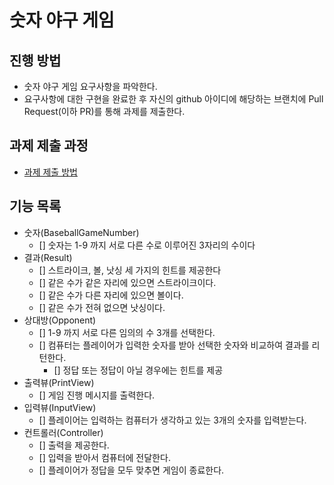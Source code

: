 # 숫자 야구 게임
## 진행 방법
* 숫자 야구 게임 요구사항을 파악한다.
* 요구사항에 대한 구현을 완료한 후 자신의 github 아이디에 해당하는 브랜치에 Pull Request(이하 PR)를 통해 과제를 제출한다.

## 과제 제출 과정
* [과제 제출 방법](https://github.com/next-step/nextstep-docs/tree/master/precourse)

## 기능 목록
* 숫자(BaseballGameNumber)
  * [] 숫자는 1-9 까지 서로 다른 수로 이루어진 3자리의 수이다
* 결과(Result)
  * [] 스트라이크, 볼, 낫싱 세 가지의 힌트를 제공한다
  * [] 같은 수가 같은 자리에 있으면 스트라이크이다.
  * [] 같은 수가 다른 자리에 있으면 볼이다.
  * [] 같은 수가 전혀 없으면 낫싱이다. 
* 상대방(Opponent)
  * [] 1-9 까지 서로 다른 임의의 수 3개를 선택한다.
  * [] 컴퓨터는 플레이어가 입력한 숫자를 받아 선택한 숫자와 비교하여 결과를 리턴한다.
    * [] 정답 또는 정답이 아닐 경우에는 힌트를 제공 
* 출력뷰(PrintView)
  * [] 게임 진행 메시지를 출력한다. 
* 입력뷰(InputView)
  * [] 플레이어는 입력하는 컴퓨터가 생각하고 있는 3개의 숫자를 입력받는다.
* 컨트롤러(Controller)
  * [] 출력을 제공한다. 
  * [] 입력을 받아서 컴퓨터에 전달한다. 
  * [] 플레이어가 정답을 모두 맞추면 게임이 종료한다. 
 


